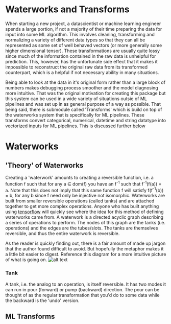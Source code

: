 # Waterworks and Transforms
When starting a new project, a datascientist or machine learning engineer spends a large portion, if not a majority of their time preparing the data for input into some ML algorithm. This involves cleaning, transforming and normalizing a variety of different data types so that they can all be represented as some set of well behaved vectors (or more generally some higher dimensional tensor). These transformations are usually quite lossy since much of the information contained in the raw data is unhelpful for prediction. This, however, has the unfortunate side effect that it makes it impossible to reconstruct the original raw data from its transformed counterpart, which is a helpful if not necessary ability in many situations. 

Being able to look at the data in it's original form rather than a large block of numbers makes debugging process smoother and the model diagnosing more intuitive. That was the original motivation for creating this package but this system can be used in a wide variety of situations outsie of ML pipelines and was set up in as general purpose of a way as possible. That being said, there is submodule called 'Transforms' which is build on top of the waterworks system that is specifically for ML pipelines. These transforms convert categorical, numerical, datetime and string datatype into vectorized inputs for ML pipelines. This is discussed further [below](*ml-transfoms)

# Waterworks
## 'Theory' of Waterworks
Creating a 'waterwork' amounts to creating a reversible function, i.e. a function f such that for any a &in; dom(f) you have an f<sup>-1</sup> such that f<sup>-1</sup>(f(a)) = a. Note that this does not imply that this same function f will satisfy f(f<sup>-1</sup>(b)) = b, for any b since f need only be injective not isomorphic. Waterworks are built from smaller reversible operations (called tanks) and are attached together to get more complex operations. Anyone who has built anything using [tensorflow](https://www.tensorflow.org/) will quickly see where the idea for this method of defining waterworks came from. A waterwork is a directed acyclic graph describing a series of operations to perform. The nodes of this graph are the tanks (i.e. operations) and the edges are the tubes/slots. The tanks are themselves reversible, and thus the entire waterwork is reversible. 

As the reader is quickly finding out, there is a fair amount of made up jargon that the author found difficult to avoid. But hopefully the metaphor makes it a little bit easier to digest. Reference this diagram for a more intuitive picture of what is going on.
![alt text](https://raw.githubusercontent.com/CRSilkworth/waterworks/master/images/waterwork.png)

### Tank
A tank, i.e. the analog to an operation, is itself reversible. It has two modes it can run in pour (forward) or pump (backward) direction. The pour can be thought of as the regular transformation that you'd do to some data while the backward is the 'undo' version. 


## ML Transforms
